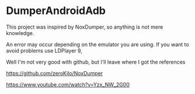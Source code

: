 # DumperAndroidAdb
This project was inspired by NoxDumper, so anything is not mere knowledge.

An error may occur depending on the emulator you are using. If you want to avoid problems use LDPlayer 9,

Well I'm not very good with github, but I'll leave where I got the references

https://github.com/zeroKilo/NoxDumper

https://www.youtube.com/watch?v=Yzx_NW_2G00
